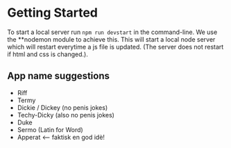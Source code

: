 # Getting Started
To start a local server run `npm run devstart` in the command-line. We use the **nodemon module to achieve this. 
This will start a local node server which will restart everytime a js file is updated. (The server does not restart if html and css is changed.). 

## App name suggestions

- Riff
- Termy
- Dickie / Dickey (no penis jokes)
- Techy-Dicky (also no penis jokes)
- Duke
- Sermo (Latin for Word)
- Apperat <-- faktisk en god idè!

